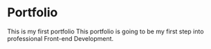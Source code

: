 # Portfolio
This is my first portfolio
This portfolio is going to be my first step into professional Front-end Development. 
